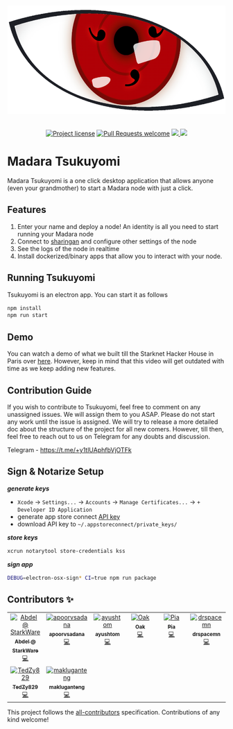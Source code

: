 
<div align="center">
  <img src="docs/assets/sharingan_eye.png" height="250">
</div>

<div align="center">
<br />

[![Project license](https://img.shields.io/github/license/keep-starknet-strange/madara.svg?style=flat-square)](LICENSE)
[![Pull Requests welcome](https://img.shields.io/badge/PRs-welcome-ff69b4.svg?style=flat-square)](https://github.com/keep-starknet-strange/madara/issues?q=is%3Aissue+is%3Aopen+label%3A%22help+wanted%22)
<a href="https://twitter.com/MadaraStarknet">
<img src="https://img.shields.io/twitter/follow/MadaraStarknet?style=social"/>
</a> <a href="https://github.com/keep-starknet-strange/madara-tsukuyomi">
<img src="https://img.shields.io/github/stars/keep-starknet-strange/madara-tsukuyomi?style=social"/>
</a>
</div>

# Madara Tsukuyomi

Madara Tsukuyomi is a one click desktop application that allows anyone (even your grandmother) to start a Madara node with just a click.

## Features

1. Enter your name and deploy a node! An identity is all you need to start running your Madara node
2. Connect to [sharingan](https://github.com/keep-starknet-strange/madara/blob/main/docs/sharingan-starter-pack.md#what-is-sharingan) and configure other settings of the node
3. See the logs of the node in realtime
4. Install dockerized/binary apps that allow you to interact with your node.

## Running Tsukuyomi

Tsukuyomi is an electron app. You can start it as follows

```bash
npm install
npm run start
```

## Demo

You can watch a demo of what we built till the Starknet Hacker House in Paris over [here](https://www.youtube.com/live/skyYpU0xjdc?feature=share&t=19640). However, keep in mind that this video will get outdated with time as we keep adding new features.

## Contribution Guide

If you wish to contribute to Tsukuyomi, feel free to comment on any unassigned issues. We will assign them to you ASAP. Please do not start any work until the issue is assigned. We will try to release a more detailed doc about the structure of the project for all new comers. However, till then, feel free to reach out to us on Telegram for any doubts and discussion.

Telegram - https://t.me/+y1tlUAphfbVjOTFk

## Sign & Notarize Setup

***generate keys***
- `Xcode` -> `Settings...` -> `Accounts` -> `Manage Certificates...` -> `+ Developer ID Application`
- generate app store connect [API key](https://appstoreconnect.apple.com/access/api)
- download API key to `~/.appstoreconnect/private_keys/`

***store keys***
```sh
xcrun notarytool store-credentials kss
```

***sign app***
```sh
DEBUG=electron-osx-sign* CI=true npm run package
```

## Contributors ✨

<!-- ALL-CONTRIBUTORS-LIST:START - Do not remove or modify this section -->
<!-- prettier-ignore-start -->
<!-- markdownlint-disable -->
<table>
  <tbody>
    <tr>
      <td align="center" valign="top" width="14.28%"><a href="https://github.com/abdelhamidbakhta"><img src="https://avatars.githubusercontent.com/u/45264458?v=4?s=100" width="100px;" alt="Abdel @ StarkWare "/><br /><sub><b>Abdel @ StarkWare </b></sub></a><br /><a href="https://github.com/keep-starknet-strange/madara-tsukuyomi/commits?author=abdelhamidbakhta" title="Code">💻</a></td>
      <td align="center" valign="top" width="14.28%"><a href="https://github.com/apoorvsadana"><img src="https://avatars.githubusercontent.com/u/95699312?v=4?s=100" width="100px;" alt="apoorvsadana"/><br /><sub><b>apoorvsadana</b></sub></a><br /><a href="https://github.com/keep-starknet-strange/madara-tsukuyomi/commits?author=apoorvsadana" title="Code">💻</a></td>
      <td align="center" valign="top" width="14.28%"><a href="https://github.com/ayushtom"><img src="https://avatars.githubusercontent.com/u/41674634?v=4" width="100px;" alt="ayushtom"/><br /><sub><b>ayushtom</b></sub></a><br /><a href="https://github.com/keep-starknet-strange/madara-tsukuyomi/commits?author=ayushtom" title="Code">💻</a></td>
      <td align="center" valign="top" width="14.28%"><a href="https://droak.sh/"><img src="https://avatars.githubusercontent.com/u/5263301?v=4?s=100" width="100px;" alt="Oak"/><br /><sub><b>Oak</b></sub></a><br /><a href="https://github.com/keep-starknet-strange/madara-tsukuyomi/commits?author=d-roak" title="Code">💻</a></td>
      <td align="center" valign="top" width="14.28%"><a href="https://github.com/rkdud007"><img src="https://avatars.githubusercontent.com/u/76558220?v=4?s=100" width="100px;" alt="Pia"/><br /><sub><b>Pia</b></sub></a><br /><a href="https://github.com/keep-starknet-strange/madara-tsukuyomi/commits?author=rkdud007" title="Code">💻</a></td>
      <td align="center" valign="top" width="14.28%"><a href="https://github.com/drspacemn"><img src="https://avatars.githubusercontent.com/u/16685321?v=4?s=100" width="100px;" alt="drspacemn"/><br /><sub><b>drspacemn</b></sub></a><br /><a href="https://github.com/keep-starknet-strange/madara-tsukuyomi/commits?author=drspacemn" title="Code">💻</a></td>
    </tr>
    <tr>
      <td align="center" valign="top" width="14.28%"><a href="https://github.com/TedZy829"><img src="https://avatars.githubusercontent.com/u/102640890?v=4?s=100" width="100px;" alt="TedZy829"/><br /><sub><b>TedZy829</b></sub></a><br /><a href="https://github.com/keep-starknet-strange/madara-tsukuyomi/commits?author=TedZy829" title="Code">💻</a></td>
       <td align="center" valign="top" width="14.28%"><a href="https://github.com/makluganteng"><img src="https://avatars.githubusercontent.com/u/74396818?v=4" width="100px;" alt="makluganteng"/><br /><sub><b>makluganteng</b></sub></a><br /><a href="https://github.com/keep-starknet-strange/madara-tsukuyomi/commits?author=makluganteng" title="Code">💻</a></td>
    </tr>
  </tbody>
</table>

<!-- markdownlint-restore -->
<!-- prettier-ignore-end -->

<!-- ALL-CONTRIBUTORS-LIST:END -->

This project follows the
[all-contributors](https://github.com/all-contributors/all-contributors)
specification. Contributions of any kind welcome!
